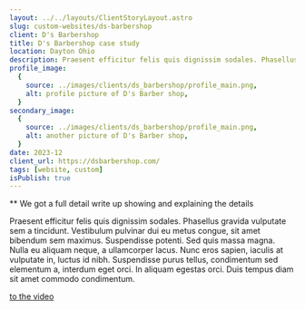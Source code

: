 ```yaml
---
layout: ../../layouts/ClientStoryLayout.astro
slug: custom-websites/ds-barbershop
client: D's Barbershop
title: D's Barbershop case study
location: Dayton Ohio
description: Praesent efficitur felis quis dignissim sodales. Phasellus gravida vulputate sem a tincidunt.
profile_image:
  {
    source: ../images/clients/ds_barbershop/profile_main.png,
    alt: profile picture of D's Barber shop,
  }
secondary_image:
  {
    source: ../images/clients/ds_barbershop/profile_main.png,
    alt: another picture of D's Barber shop,
  }
date: 2023-12
client_url: https://dsbarbershop.com/
tags: [website, custom]
isPublish: true
---
```


\*\* We got a full detail write up showing and explaining the details

Praesent efficitur felis quis dignissim sodales. Phasellus gravida vulputate sem a tincidunt. Vestibulum pulvinar dui eu metus congue, sit amet bibendum sem maximus. Suspendisse potenti. Sed quis massa magna. Nulla eu aliquam neque, a ullamcorper lacus. Nunc eros sapien, iaculis at vulputate in, luctus id nibh. Suspendisse purus tellus, condimentum sed elementum a, interdum eget orci. In aliquam egestas orci. Duis tempus diam sit amet commodo condimentum.

[to the video](./)
